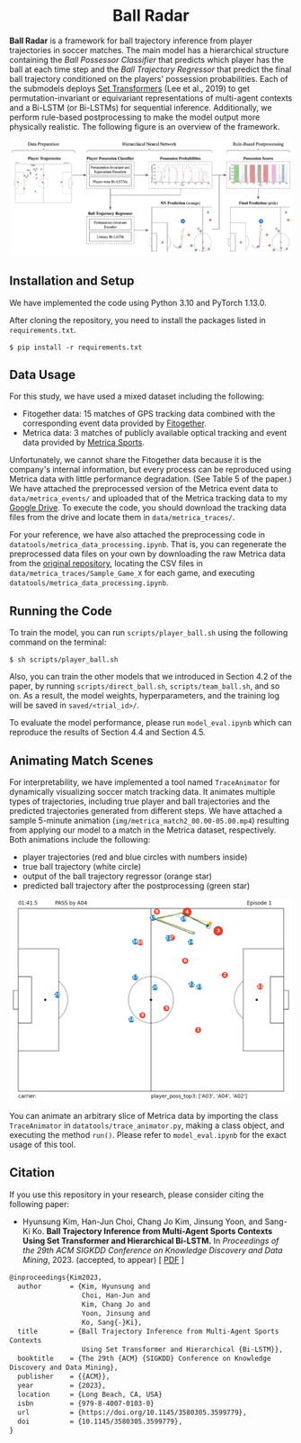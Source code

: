 <div align="center">
	<h1>
		Ball Radar
	</h1>
</div>
<!-- # Ball Radar -->

**Ball Radar** is a framework for ball trajectory inference from player trajectories in soccer matches. The main model has a hierarchical structure containing the *Ball Possessor Classifier* that predicts which player has the ball at each time step and the *Ball Trajectory Regressor* that predict the final ball trajectory conditioned on the players' possession probabilities. Each of the submodels deploys [Set Transformers](https://arxiv.org/abs/1810.00825) (Lee et al., 2019) to get permutation-invariant or equivariant representations of multi-agent contexts and a Bi-LSTM (or Bi-LSTMs) for sequential inference. Additionally, we perform rule-based postprocessing to make the model output more physically realistic. The following figure is an overview of the framework.<br>

![overview](img/overview.png)<br>

## Installation and Setup
We have implemented the code using Python 3.10 and PyTorch 1.13.0.

After cloning the repository, you need to install the packages listed in `requirements.txt`.
```
$ pip install -r requirements.txt
```

## Data Usage
For this study, we have used a mixed dataset including the following:

- Fitogether data: 15 matches of GPS tracking data combined with the corresponding event data provided by [Fitogether](https://www.fitogether.com).
- Metrica data: 3 matches of publicly available optical tracking and event data provided by [Metrica Sports](https://metrica-sports.com).

Unfortunately, we cannot share the Fitogether data because it is the company's internal information, but every process can be reproduced using Metrica data with little performance degradation. (See Table 5 of the paper.) We have attached the preprocessed version of the Metrica event data to `data/metrica_events/` and uploaded that of the Metrica tracking data to my [Google Drive](https://drive.google.com/drive/u/1/folders/1xFSHaaIcyyuNplUUF4da9KVOFPiAIO6B). To execute the code, you should download the tracking data files from the drive and locate them in `data/metrica_traces/`.

For your reference, we have also attached the preprocessing code in `datatools/metrica_data_processing.ipynb`. That is, you can regenerate the preprocessed data files on your own by downloading the raw Metrica data from the [original repository](https://github.com/metrica-sports/sample-data), locating the CSV files in `data/metrica_traces/Sample_Game_X` for each game, and executing `datatools/metrica_data_processing.ipynb`.

## Running the Code
To train the model, you can run `scripts/player_ball.sh` using the following command on the terminal:
```
$ sh scripts/player_ball.sh
```
Also, you can train the other models that we introduced in Section 4.2 of the paper, by running `scripts/direct_ball.sh`, `scripts/team_ball.sh`, and so on. As a result, the model weights, hyperparameters, and the training log will be saved in `saved/<trial_id>/`.

To evaluate the model performance, please run `model_eval.ipynb` which can reproduce the results of Section 4.4 and Section 4.5.

## Animating Match Scenes
For interpretability, we have implemented a tool named `TraceAnimator` for dynamically visualizing soccer match tracking data. It animates multiple types of trajectories, including true player and ball trajectories and the predicted trajectories generated from different steps. We have attached a sample 5-minute animation (`img/metrica_match2_00.00-05.00.mp4`) resulting from applying our model to a match in the Metrica dataset, respectively. Both animations include the following:

- player trajectories (red and blue circles with numbers inside)
- true ball trajectory (white circle)
- output of the ball trajectory regressor (orange star)
- predicted ball trajectory after the postprocessing (green star)

![metrica_anim](img/metrica_anim.png)<br>

You can animate an arbitrary slice of Metrica data by importing the class `TraceAnimator` in `datatools/trace_animator.py`, making a class object, and executing the method `run()`. Please refer to `model_eval.ipynb` for the exact usage of this tool.

## Citation

If you use this repository in your research, please consider citing the following paper:
- Hyunsung Kim, Han-Jun Choi, Chang Jo Kim, Jinsung Yoon, and Sang-Ki Ko. **Ball Trajectory Inference from Multi-Agent Sports Contexts Using Set Transformer and Hierarchical Bi-LSTM.** In _Proceedings of the 29th ACM SIGKDD Conference on Knowledge Discovery and Data Mining_, 2023. (accepted, to appear) [ [PDF](https://arxiv.org/abs/2306.08206) ]
```
@inproceedings{Kim2023,
  author       = {Kim, Hyunsung and
                  Choi, Han-Jun and
                  Kim, Chang Jo and
                  Yoon, Jinsung and
                  Ko, Sang{-}Ki},
  title        = {Ball Trajectory Inference from Multi-Agent Sports Contexts
                  Using Set Transformer and Hierarchical {Bi-LSTM}},
  booktitle    = {The 29th {ACM} {SIGKDD} Conference on Knowledge Discovery and Data Mining},
  publisher    = {{ACM}},
  year         = {2023},
  location     = {Long Beach, CA, USA}
  isbn         = {979-8-4007-0103-0}
  url          = {https://doi.org/10.1145/3580305.3599779},
  doi          = {10.1145/3580305.3599779},
}
```

<!-- ## Automated Zoom-in on Panoramic Match Videos
As mentioned in Section 5.1 of the paper, we prepared a video resulting from recording a K League match by a fixed camera and automatically zooming in on the panoramic video.

![kleague_cam_zoomin_1](img/kleague_cam_zoomin_1.png)<br>
![kleague_cam_zoomin_2](img/kleague_cam_zoomin_2.png)<br>

However, we cannot make the video public because an issue about broadcasting rights between K League arose after submitting the paper. Instead, we attached an animation (`img/gps_18849-18850_00.00-05.00.mp4`) that visualizes a K League match with an additional purple plus marker indicating where to zoom in on the panoramic match video. Note that the locations of the center are different from the predicted ball locations, since they result from additional smoothing and clipping processes for a realistic outcome. -->